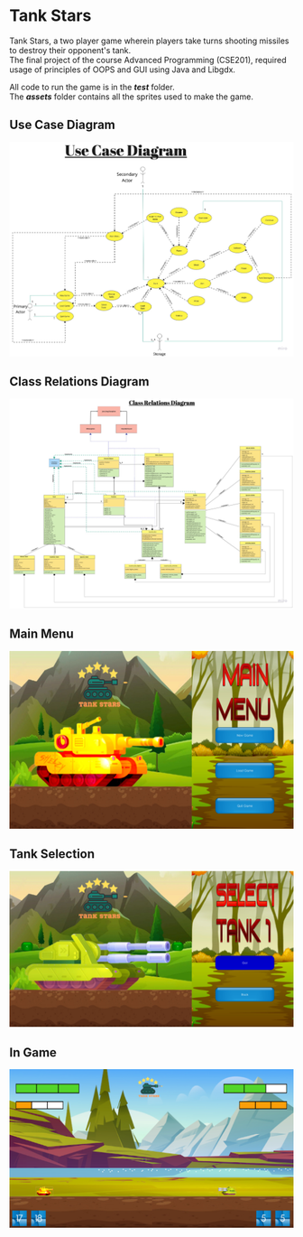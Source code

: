 # Tank Stars

Tank Stars, a two player game wherein players take turns shooting missiles to destroy their opponent's tank.  
The final project of the course Advanced Programming (CSE201), required usage of principles of OOPS and GUI using Java and Libgdx.  

All code to run the game is in the **_test_** folder.  
The **_assets_** folder contains all the sprites used to make the game.



## Use Case Diagram

![](Use_case_diagram.jpg)



## Class Relations Diagram

![](Class_Relations_diagram.jpg)


## Main Menu

![](Home_Menu.png)



## Tank Selection

![](Select_Tank.png)




## In Game

![](In_Game.png)

